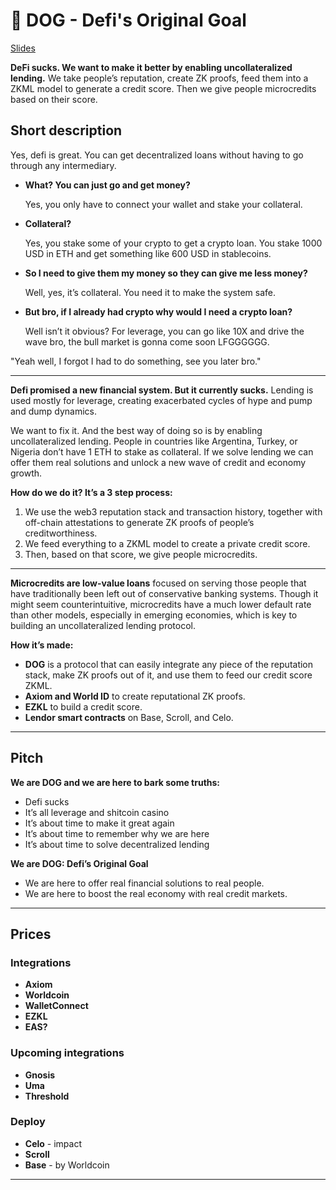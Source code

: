 # 🐶 DOG - Defi's Original Goal 

[Slides](https://docs.google.com/presentation/d/1IL9NHXHovKATSQy93ikVbDJ8Iveg7Mez/edit?usp=sharing&ouid=116306611373279942057&rtpof=true&sd=true)

**DeFi sucks. We want to make it better by enabling uncollateralized lending.** We take people’s reputation, create ZK proofs, feed them into a ZKML model to generate a credit score. Then we give people microcredits based on their score.

## Short description

Yes, defi is great. You can get decentralized loans without having to go through any intermediary.

- **What? You can just go and get money?**
  
  Yes, you only have to connect your wallet and stake your collateral.

- **Collateral?**
  
  Yes, you stake some of your crypto to get a crypto loan. You stake 1000 USD in ETH and get something like 600 USD in stablecoins.

- **So I need to give them my money so they can give me less money?**
  
  Well, yes, it’s collateral. You need it to make the system safe.

- **But bro, if I already had crypto why would I need a crypto loan?**
  
  Well isn’t it obvious? For leverage, you can go like 10X and drive the wave bro, the bull market is gonna come soon LFGGGGGG.

"Yeah well, I forgot I had to do something, see you later bro."

---

**Defi promised a new financial system. But it currently sucks.** Lending is used mostly for leverage, creating exacerbated cycles of hype and pump and dump dynamics.

We want to fix it. And the best way of doing so is by enabling uncollateralized lending. People in countries like Argentina, Turkey, or Nigeria don’t have 1 ETH to stake as collateral. If we solve lending we can offer them real solutions and unlock a new wave of credit and economy growth. 

**How do we do it? It’s a 3 step process:**
1. We use the web3 reputation stack and transaction history, together with off-chain attestations to generate ZK proofs of people’s creditworthiness.
2. We feed everything to a ZKML model to create a private credit score.
3. Then, based on that score, we give people microcredits.

---

**Microcredits are low-value loans** focused on serving those people that have traditionally been left out of conservative banking systems. Though it might seem counterintuitive, microcredits have a much lower default rate than other models, especially in emerging economies, which is key to building an uncollateralized lending protocol.

**How it’s made:**
- **DOG** is a protocol that can easily integrate any piece of the reputation stack, make ZK proofs out of it, and use them to feed our credit score ZKML.
- **Axiom and World ID** to create reputational ZK proofs.
- **EZKL** to build a credit score.
- **Lendor smart contracts** on Base, Scroll, and Celo.

---

## Pitch

**We are DOG and we are here to bark some truths:**

- Defi sucks
- It’s all leverage and shitcoin casino
- It’s about time to make it great again
- It’s about time to remember why we are here
- It’s about time to solve decentralized lending

**We are DOG: Defi’s Original Goal**
- We are here to offer real financial solutions to real people.
- We are here to boost the real economy with real credit markets.

---

## Prices

### Integrations

- **Axiom**
- **Worldcoin**
- **WalletConnect**
- **EZKL**
- **EAS?**

### Upcoming integrations
- **Gnosis**
- **Uma**
- **Threshold**

### Deploy
- **Celo** - impact
- **Scroll**
- **Base** - by Worldcoin

---